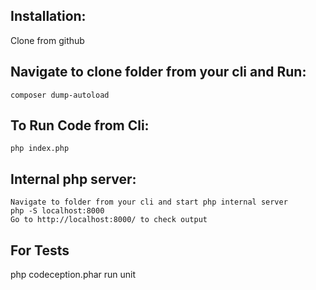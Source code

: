 Installation:
-------------------
Clone from github

Navigate to clone folder from your cli and Run: 
--------------------------------------------------------------
	composer dump-autoload

To Run Code from Cli:
---------------------   
    php index.php

Internal php server:
---------------------
    Navigate to folder from your cli and start php internal server
    php -S localhost:8000
    Go to http://localhost:8000/ to check output

For Tests
------------
php codeception.phar run unit